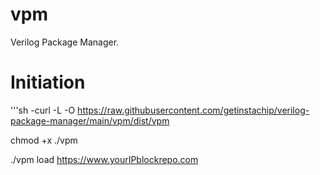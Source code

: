 # vpm
Verilog Package Manager.


# Initiation
'''sh
-curl -L -O https://raw.githubusercontent.com/getinstachip/verilog-package-manager/main/vpm/dist/vpm

chmod +x ./vpm

./vpm load https://www.yourIPblockrepo.com

